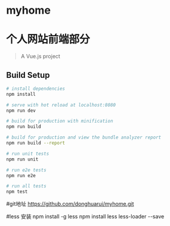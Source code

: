 # myhome
个人网站前端部分
=======
> A Vue.js project

## Build Setup

``` bash
# install dependencies
npm install

# serve with hot reload at localhost:8080
npm run dev

# build for production with minification
npm run build

# build for production and view the bundle analyzer report
npm run build --report

# run unit tests
npm run unit

# run e2e tests
npm run e2e

# run all tests
npm test
```
#git地址
https://github.com/donghuarui/myhome.git


#less 安装
npm install -g less
npm install less less-loader --save
